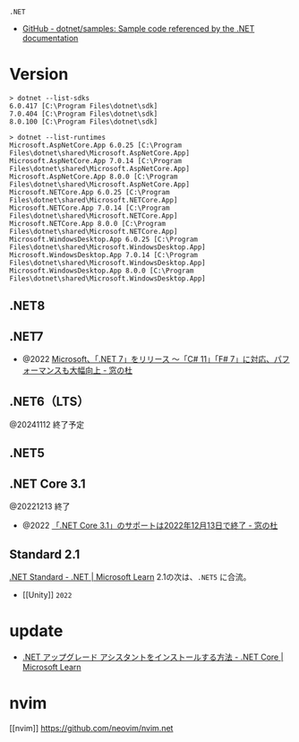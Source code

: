 `.NET`

- [GitHub - dotnet/samples: Sample code referenced by the .NET documentation](https://github.com/dotnet/samples)

# Version

```
> dotnet --list-sdks
6.0.417 [C:\Program Files\dotnet\sdk]
7.0.404 [C:\Program Files\dotnet\sdk]
8.0.100 [C:\Program Files\dotnet\sdk]

> dotnet --list-runtimes
Microsoft.AspNetCore.App 6.0.25 [C:\Program Files\dotnet\shared\Microsoft.AspNetCore.App]
Microsoft.AspNetCore.App 7.0.14 [C:\Program Files\dotnet\shared\Microsoft.AspNetCore.App]
Microsoft.AspNetCore.App 8.0.0 [C:\Program Files\dotnet\shared\Microsoft.AspNetCore.App]
Microsoft.NETCore.App 6.0.25 [C:\Program Files\dotnet\shared\Microsoft.NETCore.App]
Microsoft.NETCore.App 7.0.14 [C:\Program Files\dotnet\shared\Microsoft.NETCore.App]
Microsoft.NETCore.App 8.0.0 [C:\Program Files\dotnet\shared\Microsoft.NETCore.App]
Microsoft.WindowsDesktop.App 6.0.25 [C:\Program Files\dotnet\shared\Microsoft.WindowsDesktop.App]
Microsoft.WindowsDesktop.App 7.0.14 [C:\Program Files\dotnet\shared\Microsoft.WindowsDesktop.App]
Microsoft.WindowsDesktop.App 8.0.0 [C:\Program Files\dotnet\shared\Microsoft.WindowsDesktop.App]
```

## .NET8

## .NET7

- @2022 [Microsoft、「.NET 7」をリリース ～「C# 11」「F# 7」に対応、パフォーマンスも大幅向上 - 窓の杜](https://forest.watch.impress.co.jp/docs/news/1454432.html)

## .NET6（LTS）

@20241112 終了予定

## .NET5

## .NET Core 3.1

@20221213 終了

- @2022 [「.NET Core 3.1」のサポートは2022年12月13日で終了 - 窓の杜](https://forest.watch.impress.co.jp/docs/news/1456802.html)

## Standard 2.1

[.NET Standard - .NET | Microsoft Learn](https://learn.microsoft.com/ja-jp/dotnet/standard/net-standard?tabs=net-standard-1-0)
2.1の次は、`.NET5` に合流。

- [[Unity]] `2022`

# update

- [.NET アップグレード アシスタントをインストールする方法 - .NET Core | Microsoft Learn](https://learn.microsoft.com/ja-jp/dotnet/core/porting/upgrade-assistant-install)

# nvim

[[nvim]]
https://github.com/neovim/nvim.net
